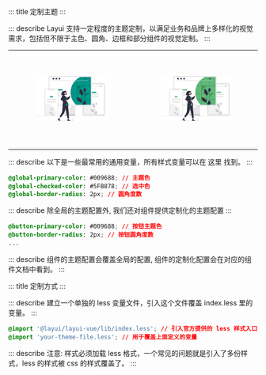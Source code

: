 ::: title 定制主题
:::

::: describe Layui 支持一定程度的主题定制，以满足业务和品牌上多样化的视觉需求，包括但不限于主色、圆角、边框和部分组件的视觉定制。
:::

|    |    |
| -- | -- |
| <img style="margin:50px;width:60%;" src="../../../src/assets/theme1.svg" />   | <img style="margin:50px;width:60%;" src="../../../src/assets/theme2.svg" /> |

::: describe 以下是一些最常用的通用变量，所有样式变量可以在 这里 找到。
:::

```css
@global-primary-color: #009688; // 主题色
@global-checked-color: #5FB878; // 选中色 
@global-border-radius: 2px; // 圆角度数
```
::: describe 除全局的主题配置外, 我们还对组件提供定制化的主题配置 
:::

```css
@button-primary-color: #009688; // 按钮主题色
@button-border-radius: 2px; // 按钮圆角度数
...
```

::: describe 组件的主题配置会覆盖全局的配置, 组件的定制化配置会在对应的组件文档中看到。
:::

::: title 定制方式
:::

::: describe 建立一个单独的 less 变量文件，引入这个文件覆盖 index.less 里的变量。
:::

```css
@import '@layui/layui-vue/lib/index.less'; // 引入官方提供的 less 样式入口文件
@import 'your-theme-file.less'; // 用于覆盖上面定义的变量
```

::: describe 注意: 样式必须加载 less 格式，一个常见的问题就是引入了多份样式，less 的样式被 css 的样式覆盖了。
:::